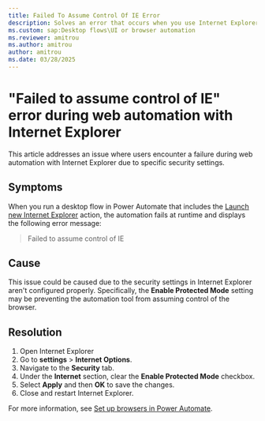 ```yaml
---
title: Failed To Assume Control Of IE Error
description: Solves an error that occurs when you use Internet Explorer as the browser for automation.
ms.custom: sap:Desktop flows\UI or browser automation
ms.reviewer: amitrou
ms.author: amitrou
author: amitrou
ms.date: 03/28/2025
---
```

# "Failed to assume control of IE" error during web automation with Internet Explorer

This article addresses an issue where users encounter a failure during web automation with Internet Explorer due to specific security settings.

## Symptoms

When you run a desktop flow in Power Automate that includes the [Launch new Internet Explorer](/power-automate/desktop-flows/actions-reference/webautomation#launchinternetexplorerbase) action, the automation fails at runtime and displays the following error message:

> Failed to assume control of IE

## Cause

This issue could be caused due to the security settings in Internet Explorer aren't configured properly. Specifically, the **Enable Protected Mode** setting may be preventing the automation tool from assuming control of the browser.

## Resolution

1. Open Internet Explorer
2. Go to **settings** > **Internet Options**.
3. Navigate to the **Security** tab.
4. Under the **Internet** section, clear the **Enable Protected Mode** checkbox.
5. Select **Apply** and then **OK** to save the changes.
6. Close and restart Internet Explorer.

For more information, see [Set up browsers in Power Automate](/power-automate/desktop-flows/install-browser-extensions#set-up-browsers).
